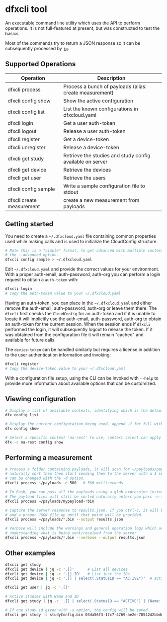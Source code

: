 # dfxcli tool

An executable command line utility which uses the API to perform operations. It
is not full-featured at present, but was constructed to test the basics.

Most of the commands try to return a JSON response so it can be subsequently
processed by [`jq`](https://stedolan.github.io/jq/).

## Supported Operations

| Operation                 | Description                                               |
| ------------------------- | --------------------------------------------------------- |
| dfxcli process            | Process a bunch of payloads (alias: create measurement)   |
| dfxcli config show        | Show the active configuration                             |
| dfxcli config list        | List the known configurations in dfxcloud.yaml            |
| dfxcli login              | Get a user auth-token                                     |
| dfxcli logout             | Release a user auth-token                                 |
| dfxcli register           | Get a device-token                                        |
| dfxcli unregister         | Release a device-token                                    |
| dfxcli get study          | Retrieve the studies and study config available on server |
| dfxcli get device         | Retrieve the devices                                      |
| dfxcli get user           | Retrieve the users                                        |
| dfxcli config sample      | Write a sample configuration file to stdout               |
| dfxcli create measurement | create a new measurement from payloads                    |

## Getting started

You need to create a `~/.dfxcloud.yaml` file containing common properties
used while making calls and is used to initialize the CloudConfig structure.

```bash
# Note this is a "simple" format, to get advanced with multiple contexts pass
# the --advanced option.
dfxcli config sample > ~/.dfxcloud.yaml
```

Edit `~/.dfxcloud.yaml` and provide the correct values for your environment.
With a proper auth-email, auth-password, auth-org you can perform a login
request to obtain a `auth-token` with:

```bash
dfxcli login
# Copy the auth-token value to your ~/.dfxcloud.yaml
```

Having an auth-token, you can place in the `~/.dfxcloud.yaml` and either remove
the auth-email, auth-password, auth-org or leave them there. The `dfxcli` first
checks the `CloudConfig` for an auth-token and if it is unable to locate it will
implicitly use the auth-email, auth-password, auth-org to obtain an auth-token
for the current session. When the session ends if `dfxcli` performed the login,
it will subsequently logout to release the token. If it was obtained from the
configuration file it will remain "cached" and available for future calls.

The `device-token` can be handled similarly but requires a license in addition
to the user authentication information and invoking:

```bash
dfxcli register
# Copy the device-token value to your ~/.dfxcloud.yaml
```

With a configuration file setup, using the CLI can be invoked with `--help` to
provide more information about available options that can be customized.

## Viewing configuration

```bash
# Display a list of available contexts, identifying which is the default
dfx config list

# Display the current configuration being used, append -f for full without OBFUSCATED
dfx config show

# Select a specific context 'na-rest' to use, context select can apply to all operations
dfx -c na-rest config show
```

## Performing a measurement

```bash
# Process a folder containing payloads, it will scan for ~/payloads/payload-*.bin and
# naturally sort them then start sending them to the server with a 1 second delay which
# can be changed with the -d option.
dfxcli process ~/payloads -d 500   # 500 milliseconds

# In Bash, you can pass all the payloads using a glob expression instead of a directory.
# The payload files will still be sorted naturally unless you pass -n to not sort.
dfxcli process ~/payloads/mypayload-*bin

# Capture the server response to results.json. If you ctrl-c, it will be intercepted
# and a proper JSON file up until that point will be provided.
dfxcli process ~/payloads/*.bin --output results.json

# Verbose will include the warnings and general operation logs which are useful for
# understanding what is being sent/received from the server
dfxcli process ~/payloads/*.bin --verbose --output results.json
```

## Other examples

```bash
dfxcli get study
dfxcli get device | jq -c '.[]'      # List all devices
dfxcli get device | jq -c '.[].ID'   # List just the IDs
dfxcli get device | jq -c '.[] | select(.StatusID == "ACTIVE")'  # active devices

dfxcli get user | jq -c '.[]'

# Active studies with Name and ID
dfxcli get study | jq -c '.[] | select(.StatusID == "ACTIVE") | {Name:.Name, ID:.ID}'

# If one study id given with -s option, the config will be saved
dfxcli get study -s studyConfig.bin 03da56f3-17c7-4769-ae2e-7854242bbdd8
```
